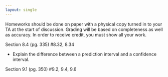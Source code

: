 ```yaml
---
layout: single
---
```


Homeworks should be done on paper with a physical copy turned in to your TA at the start of discussion. Grading will be based on completeness as well as accuracy. In order to receive credit, you must show all your work.

Section 8.4 (pg. 335) #8.32, 8.34

- Explain the difference between a prediction interval and a confidence interval. 

Section 9.1 (pg. 350) #9.2, 9.4, 9.6

